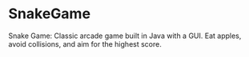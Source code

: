 # SnakeGame
Snake Game: Classic arcade game built in Java with a GUI. Eat apples, avoid collisions, and aim for the highest score.
